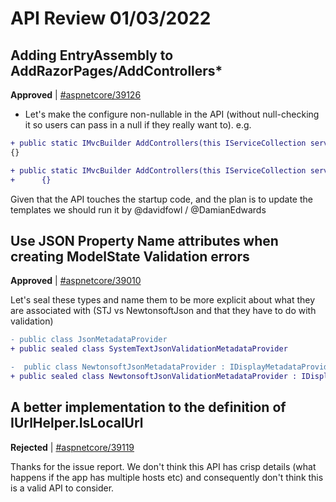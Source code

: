 # API Review 01/03/2022

## Adding EntryAssembly to AddRazorPages/AddControllers*

**Approved** | [#aspnetcore/39126](https://github.com/dotnet/aspnetcore/issues/39126#issuecomment-1004284775)

* Let's make the configure non-nullable in the API (without null-checking it so users can pass in a null if they really want to). e.g.

```diff
+ public static IMvcBuilder AddControllers(this IServiceCollection services, Assembly entryAssembly) 
{}

+ public static IMvcBuilder AddControllers(this IServiceCollection services, Assembly entryAssembly, Action<MvcOptions> configure)
+      {}
```

Given that the API touches the startup code, and the plan is to update the templates we should run it by @davidfowl  / @DamianEdwards 

## Use JSON Property Name attributes when creating ModelState Validation errors

**Approved** | [#aspnetcore/39010](https://github.com/dotnet/aspnetcore/issues/39010#issuecomment-1004289017)

Let's seal these types and name them to be more explicit about what they are associated with (STJ vs NewtonsoftJson and that they have to do with validation)

```diff
- public class JsonMetadataProvider
+ public sealed class SystemTextJsonValidationMetadataProvider

-  public class NewtonsoftJsonMetadataProvider : IDisplayMetadataProvider, IValidationMetadataProvider
+ public sealed class NewtonsoftJsonValidationMetadataProvider : IDisplayMetadataProvider, IValidationMetadataProvider
```
## A better implementation to the definition of IUrlHelper.IsLocalUrl

**Rejected** | [#aspnetcore/39119](https://github.com/dotnet/aspnetcore/issues/39119#issuecomment-1004290902)

Thanks for the issue report. We don't think this API has crisp details (what happens if the app has multiple hosts etc) and consequently don't think this is a valid API to consider. 
